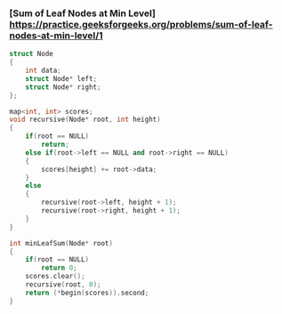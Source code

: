 ### [Sum of Leaf Nodes at Min Level] https://practice.geeksforgeeks.org/problems/sum-of-leaf-nodes-at-min-level/1

```cpp
struct Node
{
    int data;
    struct Node* left;
    struct Node* right;
};

map<int, int> scores;
void recursive(Node* root, int height)
{
    if(root == NULL)
	    return;
	else if(root->left == NULL and root->right == NULL)
	{
	    scores[height] += root->data;   
	}   
	else
	{
	    recursive(root->left, height + 1);
	    recursive(root->right, height + 1);
	}
}

int minLeafSum(Node* root)
{
    if(root == NULL)
        return 0;
	scores.clear();
	recursive(root, 0);
	return (*begin(scores)).second;
}
```